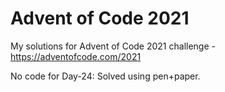 # Advent of Code 2021
My solutions for Advent of Code 2021 challenge - https://adventofcode.com/2021

No code for Day-24: Solved using pen+paper.
